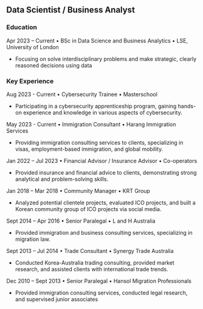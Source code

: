## Data Scientist / Business Analyst

### Education
Apr 2023 – Current • BSc in Data Science and Business Analytics • LSE, University of London
- Focusing on solve interdisciplinary problems and make strategic, clearly reasoned decisions using data

### Key Experience
Aug 2023 - Current • 
Cybersecurity Trainee • Masterschool
- Participating in a cybersecurity apprenticeship program, gaining hands-on experience and knowledge in various aspects of cybersecurity.

May 2023 - Current • 
Immigration Consultant • Harang Immigration Services
- Providing immigration consulting services to clients, specializing in visas, employment-based immigration, and global mobility.

Jan 2022 – Jul 2023 • 
Financial Advisor / Insurance Advisor • Co-operators 
- Provided insurance and financial advice to clients, demonstrating strong analytical and problem-solving skills.

Jan 2018 – Mar 2018 • 
Community Manager • KRT Group
- Analyzed potential clientele projects, evaluated ICO projects, and built a Korean community group of ICO projects via social media.

Sept 2014 – Apr 2016 • Senior Paralegal • L and H Australia
- Provided immigration and business consulting services, specializing in migration law.

Sept 2013 – Jul 2014 • Trade Consultant • Synergy Trade Australia
- Conducted Korea-Australia trading consulting, provided market research, and assisted clients with international trade trends.

Dec 2010 – Sept 2013 • Senior Paralegal • Hansol Migration Professionals
- Provided immigration consulting services, conducted legal research, and supervised junior associates
